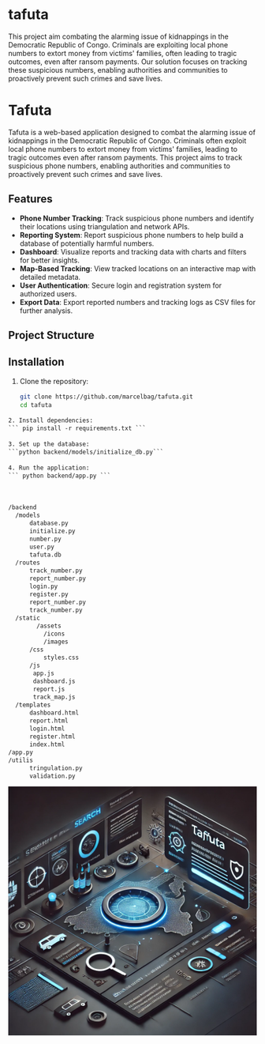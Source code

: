 # tafuta
This project aim combating the alarming issue of kidnappings in the Democratic Republic of Congo. Criminals are exploiting 
local phone numbers to extort money from victims' families, often leading to tragic outcomes, even after ransom payments. 
Our solution focuses on tracking these suspicious numbers, enabling authorities and communities to proactively prevent such crimes and save lives.

# Tafuta

Tafuta is a web-based application designed to combat the alarming issue of kidnappings in the Democratic Republic of Congo. Criminals often exploit local phone numbers to extort money from victims' families, leading to tragic outcomes even after ransom payments. This project aims to track suspicious phone numbers, enabling authorities and communities to proactively prevent such crimes and save lives.

## Features

- **Phone Number Tracking**: Track suspicious phone numbers and identify their locations using triangulation and network APIs.
- **Reporting System**: Report suspicious phone numbers to help build a database of potentially harmful numbers.
- **Dashboard**: Visualize reports and tracking data with charts and filters for better insights.
- **Map-Based Tracking**: View tracked locations on an interactive map with detailed metadata.
- **User Authentication**: Secure login and registration system for authorized users.
- **Export Data**: Export reported numbers and tracking logs as CSV files for further analysis.

## Project Structure

## Installation

1. Clone the repository:
   ```bash
   git clone https://github.com/marcelbag/tafuta.git
   cd tafuta

```
2. Install dependencies:
``` pip install -r requirements.txt ```

3. Set up the database:
```python backend/models/initialize_db.py```

4. Run the application:
``` python backend/app.py ```



/backend
  /models
      database.py
      initialize.py
      number.py
      user.py
      tafuta.db
  /routes
      track_number.py
      report_number.py
      login.py
      register.py
      report_number.py
      track_number.py
  /static
        /assets
          /icons
          /images
      /css
          styles.css
      /js
       app.js   
       dashboard.js
       report.js
       track_map.js
  /templates
      dashboard.html
      report.html
      login.html
      register.html
      index.html
/app.py
/utilis
      tringulation.py
      validation.py
```

![alt text](static/assets/images/tafta.webp)